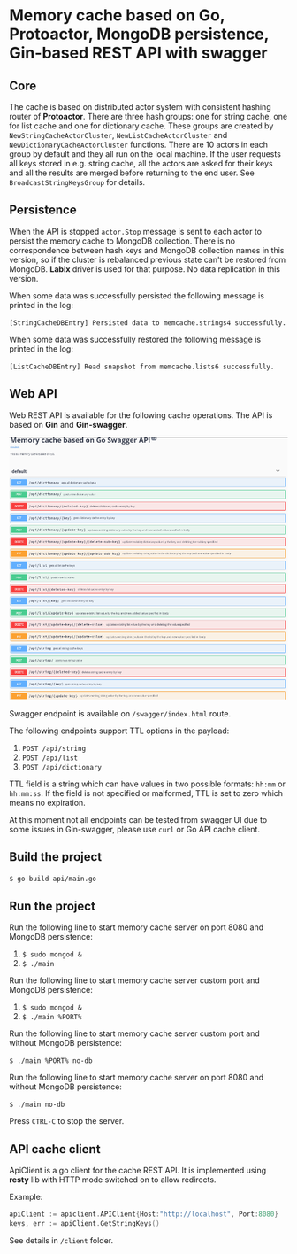 # Memory cache based on Go, Protoactor, MongoDB persistence, Gin-based REST API with swagger

## Core

The cache is based on distributed actor system with consistent hashing router of **Protoactor**. There are three hash groups: one for string cache, one for list cache and one for dictionary cache. These groups are created by `NewStringCacheActorCluster`, `NewListCacheActorCluster` and `NewDictionaryCacheActorCluster` functions. There are 10 actors in each group by default and they all run on the local machine. If the user requests all keys stored in e.g. string cache, all the actors are asked for their keys and all the results are merged before returning to the end user. See `BroadcastStringKeysGroup` for details.

## Persistence

When the API is stopped `actor.Stop` message is sent to each actor to persist the memory cache to MongoDB collection. There is no correspondence between hash keys and MongoDB collection names in this version, so if the cluster is rebalanced previous state can't be restored from MongoDB. **Labix** driver is used for that purpose. No data replication in this version.

When some data was successfully persisted the following message is printed in the log:

`[StringCacheDBEntry] Persisted data to memcache.strings4 successfully.`

When some data was successfully restored the following message is printed in the log:

`[ListCacheDBEntry] Read snapshot from memcache.lists6 successfully.`

## Web API

Web REST API is available for the following cache operations. The API is based on **Gin** and **Gin-swagger**.

![swagger](https://raw.githubusercontent.com/VitalKrasilnikau/memcache/master/swagger.png)

Swagger endpoint is available on `/swagger/index.html` route.

The following endpoints support TTL options in the payload:

1. `POST /api/string`
1. `POST /api/list`
1. `POST /api/dictionary`

TTL field is a string which can have values in two possible formats: `hh:mm` or `hh:mm:ss`. If the field is not specified or malformed, TTL is set to zero which means no expiration.

At this moment not all endpoints can be tested from swagger UI due to some issues in Gin-swagger, please use `curl` or Go API cache client.

## Build the project

`$ go build api/main.go`

## Run the project

Run the following line to start memory cache server on port 8080 and MongoDB persistence:

1. `$ sudo mongod &`
1. `$ ./main`

Run the following line to start memory cache server custom port and MongoDB persistence:

1. `$ sudo mongod &`
1. `$ ./main %PORT%`

Run the following line to start memory cache server custom port and without MongoDB persistence:

`$ ./main %PORT% no-db`

Run the following line to start memory cache server on port 8080 and without MongoDB persistence:

`$ ./main no-db`

Press `CTRL-C` to stop the server.

## API cache client

ApiClient is a go client for the cache REST API. It is implemented using **resty** lib with HTTP mode switched on to allow redirects.

Example:

```go
apiClient := apiclient.APIClient{Host:"http://localhost", Port:8080}
keys, err := apiClient.GetStringKeys()
```

See details in `/client` folder.